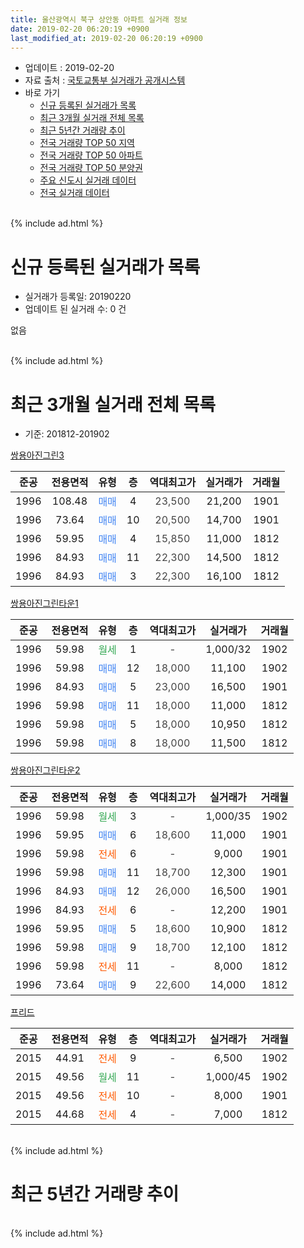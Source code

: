 ```yaml
---
title: 울산광역시 북구 상안동 아파트 실거래 정보
date: 2019-02-20 06:20:19 +0900
last_modified_at: 2019-02-20 06:20:19 +0900
---
```


* 업데이트 : 2019-02-20
* 자료 출처 : [국토교통부 실거래가 공개시스템](http://rt.molit.go.kr)
* 바로 가기
    * [신규 등록된 실거래가 목록](#신규-등록된-실거래가-목록)
    * [최근 3개월 실거래 전체 목록](#최근-3개월-실거래-전체-목록)
    * [최근 5년간 거래량 추이](#최근-5년간-거래량-추이)
    * [전국 거래량 TOP 50 지역](https://inasie.github.io/apt-trade-info/최근-3개월-전국에서-가장-거래가-많이-발생한-지역)
    * [전국 거래량 TOP 50 아파트](https://inasie.github.io/apt-trade-info/최근-3개월-전국에서-가장-거래가-많이-발생한-아파트)
    * [전국 거래량 TOP 50 분양권](https://inasie.github.io/apt-trade-info/최근-3개월-전국에서-가장-거래가-많이-발생한-분양권)
    * [주요 신도시 실거래 데이터](https://inasie.github.io/apt-trade-info/주요-신도시)
    * [전국 실거래 데이터](https://inasie.github.io/apt-trade-info/전국)
<br>
{% include ad.html %}
<br>

# 신규 등록된 실거래가 목록
* 실거래가 등록일: 20190220
* 업데이트 된 실거래 수: 0 건

없음

<br>
{% include ad.html %}
<br>

# 최근 3개월 실거래 전체 목록
* 기준: 201812-201902


[쌍용아진그린3](https://search.naver.com/search.naver?query=%EC%9A%B8%EC%82%B0%EA%B4%91%EC%97%AD%EC%8B%9C+%EB%B6%81%EA%B5%AC+%EC%83%81%EC%95%88%EB%8F%99+%EC%8C%8D%EC%9A%A9%EC%95%84%EC%A7%84%EA%B7%B8%EB%A6%B03)

|준공|전용면적|유형|층|역대최고가|실거래가|거래월|
|:---:|:---:|:---:|:---:|:---:|:---:|:---:|
|1996|108.48|<span style="color:#4285f3">매매</span>|4|<span style="color:#444444">23,500</span>|21,200|1901|
|1996|73.64|<span style="color:#4285f3">매매</span>|10|<span style="color:#444444">20,500</span>|14,700|1901|
|1996|59.95|<span style="color:#4285f3">매매</span>|4|<span style="color:#444444">15,850</span>|11,000|1812|
|1996|84.93|<span style="color:#4285f3">매매</span>|11|<span style="color:#444444">22,300</span>|14,500|1812|
|1996|84.93|<span style="color:#4285f3">매매</span>|3|<span style="color:#444444">22,300</span>|16,100|1812|

[쌍용아진그린타운1](https://search.naver.com/search.naver?query=%EC%9A%B8%EC%82%B0%EA%B4%91%EC%97%AD%EC%8B%9C+%EB%B6%81%EA%B5%AC+%EC%83%81%EC%95%88%EB%8F%99+%EC%8C%8D%EC%9A%A9%EC%95%84%EC%A7%84%EA%B7%B8%EB%A6%B0%ED%83%80%EC%9A%B41)

|준공|전용면적|유형|층|역대최고가|실거래가|거래월|
|:---:|:---:|:---:|:---:|:---:|:---:|:---:|
|1996|59.98|<span style="color:#34a853">월세</span>|1|<span style="color:#444444">-</span>|1,000/32|1902|
|1996|59.98|<span style="color:#4285f3">매매</span>|12|<span style="color:#444444">18,000</span>|11,100|1902|
|1996|84.93|<span style="color:#4285f3">매매</span>|5|<span style="color:#444444">23,000</span>|16,500|1901|
|1996|59.98|<span style="color:#4285f3">매매</span>|11|<span style="color:#444444">18,000</span>|11,000|1812|
|1996|59.98|<span style="color:#4285f3">매매</span>|5|<span style="color:#444444">18,000</span>|10,950|1812|
|1996|59.98|<span style="color:#4285f3">매매</span>|8|<span style="color:#444444">18,000</span>|11,500|1812|

[쌍용아진그린타운2](https://search.naver.com/search.naver?query=%EC%9A%B8%EC%82%B0%EA%B4%91%EC%97%AD%EC%8B%9C+%EB%B6%81%EA%B5%AC+%EC%83%81%EC%95%88%EB%8F%99+%EC%8C%8D%EC%9A%A9%EC%95%84%EC%A7%84%EA%B7%B8%EB%A6%B0%ED%83%80%EC%9A%B42)

|준공|전용면적|유형|층|역대최고가|실거래가|거래월|
|:---:|:---:|:---:|:---:|:---:|:---:|:---:|
|1996|59.98|<span style="color:#34a853">월세</span>|3|<span style="color:#444444">-</span>|1,000/35|1902|
|1996|59.95|<span style="color:#4285f3">매매</span>|6|<span style="color:#444444">18,600</span>|11,000|1901|
|1996|59.98|<span style="color:#ff5a00">전세</span>|6|<span style="color:#444444">-</span>|9,000|1901|
|1996|59.98|<span style="color:#4285f3">매매</span>|11|<span style="color:#444444">18,700</span>|12,300|1901|
|1996|84.93|<span style="color:#4285f3">매매</span>|12|<span style="color:#444444">26,000</span>|16,500|1901|
|1996|84.93|<span style="color:#ff5a00">전세</span>|6|<span style="color:#444444">-</span>|12,200|1901|
|1996|59.95|<span style="color:#4285f3">매매</span>|5|<span style="color:#444444">18,600</span>|10,900|1812|
|1996|59.98|<span style="color:#4285f3">매매</span>|9|<span style="color:#444444">18,700</span>|12,100|1812|
|1996|59.98|<span style="color:#ff5a00">전세</span>|11|<span style="color:#444444">-</span>|8,000|1812|
|1996|73.64|<span style="color:#4285f3">매매</span>|9|<span style="color:#444444">22,600</span>|14,000|1812|

[프리드](https://search.naver.com/search.naver?query=%EC%9A%B8%EC%82%B0%EA%B4%91%EC%97%AD%EC%8B%9C+%EB%B6%81%EA%B5%AC+%EC%83%81%EC%95%88%EB%8F%99+%ED%94%84%EB%A6%AC%EB%93%9C)

|준공|전용면적|유형|층|역대최고가|실거래가|거래월|
|:---:|:---:|:---:|:---:|:---:|:---:|:---:|
|2015|44.91|<span style="color:#ff5a00">전세</span>|9|<span style="color:#444444">-</span>|6,500|1902|
|2015|49.56|<span style="color:#34a853">월세</span>|11|<span style="color:#444444">-</span>|1,000/45|1902|
|2015|49.56|<span style="color:#ff5a00">전세</span>|10|<span style="color:#444444">-</span>|8,000|1901|
|2015|44.68|<span style="color:#ff5a00">전세</span>|4|<span style="color:#444444">-</span>|7,000|1812|


<br>
{% include ad.html %}
<br>

# 최근 5년간 거래량 추이


<div style="width:100%;">
    <canvas id="deal_progress" height="200"></canvas>
</div>

<script>
new Chart(document.getElementById("deal_progress"), {
    type: 'line',
    data: {
        labels: ['201402','201403','201404','201405','201406','201407','201408','201409','201410','201411','201412','201501','201502','201503','201504','201505','201506','201507','201508','201509','201510','201511','201512','201601','201602','201603','201604','201605','201606','201607','201608','201609','201610','201611','201612','201701','201702','201703','201704','201705','201706','201707','201708','201709','201710','201711','201712','201801','201802','201803','201804','201805','201806','201807','201808','201809','201810','201811','201812','201901','201902'],
        datasets: [{
            label: '매매',
            pointRadius: 1,
            data: [15, 19, 9, 9, 16, 10, 15, 17, 24, 16, 17, 19, 5, 15, 24, 11, 13, 16, 14, 16, 15, 15, 8, 2, 6, 12, 5, 16, 6, 5, 8, 5, 9, 5, 5, 6, 9, 7, 7, 11, 10, 9, 8, 9, 4, 5, 3, 5, 9, 12, 11, 9, 8, 7, 7, 7, 4, 4, 9, 6, 1],
            borderColor: "rgba(255, 201, 14, 1)",
            backgroundColor: "rgba(255, 201, 14, 0.5)",
            fill: false,
            lineTension: 0
        },{
            label: '전월세',
            pointRadius: 1,
            data: [5, 4, 2, 4, 1, 4, 6, 7, 5, 3, 6, 2, 1, 10, 6, 13, 40, 16, 13, 20, 11, 3, 6, 8, 3, 12, 6, 8, 5, 5, 6, 6, 6, 5, 7, 3, 6, 5, 4, 4, 2, 3, 3, 10, 2, 7, 6, 8, 6, 7, 8, 10, 8, 9, 9, 5, 9, 9, 2, 3, 4],
            borderColor: "rgba(0, 141, 185, 1)",
            backgroundColor: "rgba(0, 141, 185, 0.5)",
            fill: false,
            lineTension: 0
        }
        ]
    },
    options: {
        responsive: true,
        title: {
            display: false
        },
        tooltips: {
            mode: 'index',
            intersect: false
        },
        hover: {
            mode: 'nearest',
            intersect: true
        },
        scales: {
            xAxes: [{
                display: true,
                scaleLabel: {
                    display: true,
                    labelString: '년/월'
                }
            }],
            yAxes: [{
                display: true,
                ticks: {
                    suggestedMin: 0,
                },
                scaleLabel: {
                    display: true,
                    labelString: '실거래 수'
                }
            }]
        }
    }
});

</script>


<br>
{% include ad.html %}
<br>

